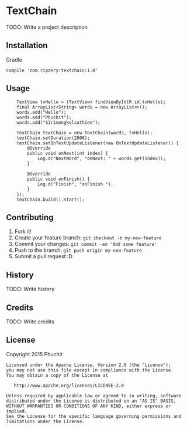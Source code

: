 # TextChain

TODO: Write a project description

## Installation

Gradle

```
compile 'com.ripzery:textchain:1.0'
```

## Usage

        TextView tvHello = (TextView) findViewById(R.id.tvHello);
        final ArrayList<String> words = new ArrayList<>();
        words.add("Hello");
        words.add("Phuchit");
        words.add("Sirimongkolsathien");

        TextChain textChain = new TextChain(words, tvHello);
        textChain.setDuration(2000);
        textChain.setOnTextUpdateListener(new OnTextUpdateListener() {
            @Override
            public void onNext(int index) {
                Log.d("NextWord", "onNext: " + words.get(index));
            }

            @Override
            public void onFinish() {
                Log.d("Finish", "onFinish ");
            }
        });
        textChain.build().start();

## Contributing

1. Fork it!
2. Create your feature branch: `git checkout -b my-new-feature`
3. Commit your changes: `git commit -am 'Add some feature'`
4. Push to the branch: `git push origin my-new-feature`
5. Submit a pull request :D

## History

TODO: Write history

## Credits

TODO: Write credits

## License

Copyright 2015 Phuchit

    Licensed under the Apache License, Version 2.0 (the "License");
    you may not use this file except in compliance with the License.
    You may obtain a copy of the License at

       http://www.apache.org/licenses/LICENSE-2.0

    Unless required by applicable law or agreed to in writing, software
    distributed under the License is distributed on an "AS IS" BASIS,
    WITHOUT WARRANTIES OR CONDITIONS OF ANY KIND, either express or implied.
    See the License for the specific language governing permissions and
    limitations under the License.